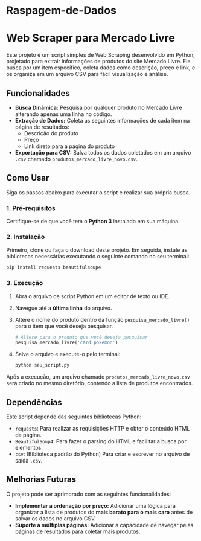 # Raspagem-de-Dados

# Web Scraper para Mercado Livre

Este projeto é um script simples de Web Scraping desenvolvido em Python, projetado para extrair informações de produtos do site Mercado Livre. Ele busca por um item específico, coleta dados como descrição, preço e link, e os organiza em um arquivo CSV para fácil visualização e análise.

## Funcionalidades

-   **Busca Dinâmica:** Pesquisa por qualquer produto no Mercado Livre alterando apenas uma linha no código.
-   **Extração de Dados:** Coleta as seguintes informações de cada item na página de resultados:
    -   Descrição do produto
    -   Preço
    -   Link direto para a página do produto
-   **Exportação para CSV:** Salva todos os dados coletados em um arquivo `.csv` chamado `produtos_mercado_livre_novo.csv`.

## Como Usar

Siga os passos abaixo para executar o script e realizar sua própria busca.

### 1. Pré-requisitos

Certifique-se de que você tem o **Python 3** instalado em sua máquina.

### 2. Instalação

Primeiro, clone ou faça o download deste projeto. Em seguida, instale as bibliotecas necessárias executando o seguinte comando no seu terminal:

```bash
pip install requests beautifulsoup4
```

### 3. Execução

1.  Abra o arquivo de script Python em um editor de texto ou IDE.
2.  Navegue até a **última linha** do arquivo.
3.  Altere o nome do produto dentro da função `pesquisa_mercado_livre()` para o item que você deseja pesquisar.

    ```python
    # Altere para o produto que você deseja pesquisar
    pesquisa_mercado_livre('card pokemon')
    ```

4.  Salve o arquivo e execute-o pelo terminal:

    ```bash
    python seu_script.py
    ```

Após a execução, um arquivo chamado `produtos_mercado_livre_novo.csv` será criado no mesmo diretório, contendo a lista de produtos encontrados.

## Dependências

Este script depende das seguintes bibliotecas Python:

-   `requests`: Para realizar as requisições HTTP e obter o conteúdo HTML da página.
-   `BeautifulSoup4`: Para fazer o parsing do HTML e facilitar a busca por elementos.
-   `csv`: (Biblioteca padrão do Python) Para criar e escrever no arquivo de saída `.csv`.

## Melhorias Futuras

O projeto pode ser aprimorado com as seguintes funcionalidades:

-   **Implementar a ordenação por preço:** Adicionar uma lógica para organizar a lista de produtos do **mais barato para o mais caro** antes de salvar os dados no arquivo CSV.
-   **Suporte a múltiplas páginas:** Adicionar a capacidade de navegar pelas páginas de resultados para coletar mais produtos.
